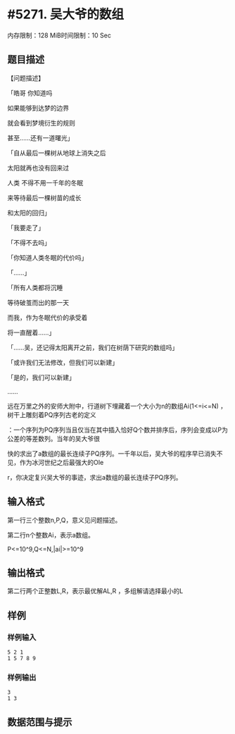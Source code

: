 # #5271. 吴大爷的数组

内存限制：128 MiB时间限制：10 Sec

## 题目描述

【问题描述】

「皓哥 你知道吗

如果能够到达梦的边界

就会看到梦境衍生的规则

甚至&hellip;&hellip;还有一道曙光」

「自从最后一棵树从地球上消失之后

太阳就再也没有回来过

人类 不得不用一千年的冬眠

来等待最后一棵树苗的成长

和太阳的回归」

「我要走了」

「不得不去吗」

「你知道人类冬眠的代价吗」

「&hellip;&hellip;」

「所有人类都将沉睡

等待破茧而出的那一天

而我，作为冬眠代价的承受着

将一直醒着&hellip;&hellip;」

「&hellip;&hellip;吴，还记得太阳离开之前，我们在树荫下研究的数组吗」

「或许我们无法修改，但我们可以新建」

「是的，我们可以新建」

&hellip;&hellip;

远在万里之外的安师大附中，行道树下埋藏着一个大小为n的数组Ai(1<=i<=N) ，树干上雕刻着PQ序列古老的定义

：一个序列为PQ序列当且仅当在其中插入恰好Q个数并排序后，序列会变成以P为公差的等差数列。当年的吴大爷很

快的求出了a数组的最长连续子PQ序列。一千年以后，吴大爷的程序早已消失不见，作为冰河世纪之后最强大的OIe

r，你决定复兴吴大爷的事迹，求出a数组的最长连续子PQ序列。

## 输入格式

第一行三个整数n,P,Q，意义见问题描述。

第二行n个整数Ai，表示a数组。

P<=10^9,Q<=N,|ai|>=10^9

## 输出格式

第二行两个正整数L,R，表示最优解AL,R ，多组解请选择最小的L

## 样例

### 样例输入

    
    5 2 1
    1 5 7 8 9
    

### 样例输出

    
    3
    1 3
    

## 数据范围与提示
